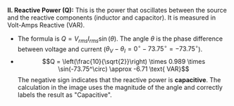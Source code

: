 **II. Reactive Power (Q):**
This is the power that oscillates between the source and the reactive components (inductor and capacitor). It is measured in Volt-Amps Reactive (VAR).
*   The formula is $Q = V_{rms} I_{rms} \sin(\theta)$. The angle $\theta$ is the phase difference between voltage and current ($\theta_V - \theta_I = 0^\circ - 73.75^\circ = -73.75^\circ$).
*   $$Q = \left(\frac{10}{\sqrt{2}}\right) \times 0.989 \times \sin(-73.75^\circ) \approx -6.71 \text{ VAR}$$
The negative sign indicates that the reactive power is **capacitive**. The calculation in the image uses the magnitude of the angle and correctly labels the result as "Capacitive".
